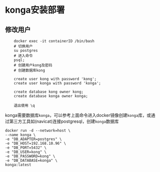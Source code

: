 # konga安装部署

## 修改用户

```shell
    docker exec -it containerID /bin/bash
    # 切换用户
    su postgres
    # 进入命令
    psql;
    # 创建用户kong及密码
    # 创建数据库kong

    create user kong with password 'kong';
    create user konga with password 'konga';

    create database kong owner kong;
    create database konga owner konga;

    退出使用 \q
```
konga需要数据库`konga`，可以参考上面命令进入docker镜像创建`konga`库，或通过第三方工具如(navicat)连接postgresql，创建`konga`数据库
```shell
docker run -d --network=host \
--name konga \
-e "DB_ADAPTER=postgres" \
-e "DB_HOST=192.168.10.96" \
-e "DB_PORT=5432" \
-e "DB_USER=kong" \
-e "DB_PASSWORD=kong" \
-e "DB_DATABASE=konga" \
konga:latest
```
